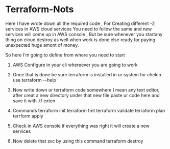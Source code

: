 # Terraform-Nots

Here I have wrote down all the required code , For Creating different -2 services in AWS cloud services 
You need to follow the same and new services will come up in AWS console , But be sure whenever you startany thing on cloud destroy as well when work is done else ready for paying unexpected huge amont of money.

So here I'm going to define from where you need to start 
1. AWS Configure in your cli whereever you are going to work
2. Once that is done be sure terraform is installed in ur system for chekin use terraform --help
3. Now write down ur terraform code somewhere I mean any text editor, after creat a new directory under that new file paste ur code here and save it with .tf exten
4. Commands 
      terraform init
      terraform fmt
      terraform validate
      terraform plan
      terrform apply
      
5. Check in AWS console if everything was right it will create a new services 
6. Now delete that svc by using this command 
 terraform destroy
